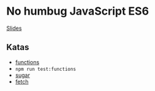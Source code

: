 # No humbug JavaScript ES6

[Slides](https://netlife-research.slides.com/raymondjulin/no-humbug-js-with-es6-es2015)

## Katas

* [functions](https://github.com/nervetattoo/no-humbug-es6/blob/master/katas/functions.js)
* `npm run test:functions`
* [sugar](https://github.com/nervetattoo/no-humbug-es6/blob/master/katas/sugar.js)
* [fetch](https://github.com/nervetattoo/no-humbug-es6/blob/master/katas/fetch.js)

##
